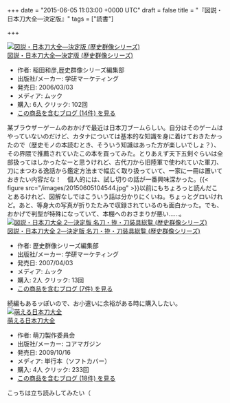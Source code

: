 
+++
date = "2015-06-05 11:03:00 +0000 UTC"
draft = false
title = "『図説・日本刀大全―決定版』"
tags = ["読書"]

+++
<div class="hatena-asin-detail"><a href="http://www.amazon.co.jp/exec/obidos/ASIN/4056040397/bestylesnet-22/"><img src="http://ecx.images-amazon.com/images/I/51F3B7MXDHL._SL160_.jpg" class="hatena-asin-detail-image" alt="図説・日本刀大全―決定版 (歴史群像シリーズ)" title="図説・日本刀大全―決定版 (歴史群像シリーズ)"/></a><div class="hatena-asin-detail-info"><a href="http://www.amazon.co.jp/exec/obidos/ASIN/4056040397/bestylesnet-22/">図説・日本刀大全―決定版 (歴史群像シリーズ)</a><ul><li><span class="hatena-asin-detail-label">作者:</span> 稲田和彦,歴史群像シリーズ編集部</li><li><span class="hatena-asin-detail-label">出版社/メーカー:</span> 学研マーケティング</li><li><span class="hatena-asin-detail-label">発売日:</span> 2006/03/03</li><li><span class="hatena-asin-detail-label">メディア:</span> ムック</li><li><span class="hatena-asin-detail-label">購入</span>: 6人 <span class="hatena-asin-detail-label">クリック</span>: 102回</li><li><a href="http://d.hatena.ne.jp/asin/4056040397/bestylesnet-22" target="_blank">この商品を含むブログ (14件) を見る</a></li></ul></div><div class="hatena-asin-detail-foot"></div></div>某ブラウザーゲームのおかげで最近は日本刀ブームらしい。自分はそのゲームはやっていないのだけど、カタナについては基本的な知識を身に着けておきたかったので（歴史モノの本読むとき、そういう知識はあった方が楽しいでしょ？）、その界隈で推薦されていたこの本を買ってみた。とりあえず天下五剣ぐらいは全部扱ってほしかったなーと思うけれど、古代刀から旧陸軍で使われていた軍刀、刀にまつわる逸話から鑑定方法まで幅広く取り扱っていて、一家に一冊は置いておきたい内容だな！　個人的には、試し切りの話が一番興味深かった。{{< figure src="/images/20150605104544.jpg"  >}}以前にもちょろっと読んだことあるけれど、図解なしではこういう話は分かりにくいね。ちょっとグロいけれど。あと、等身大の写真が折りたたみで収録されているのも面白かった。でも、おかげで判型が特殊になっていて、本棚へのおさまりが悪い……。<div class="hatena-asin-detail"><a href="http://www.amazon.co.jp/exec/obidos/ASIN/4056045674/bestylesnet-22/"><img src="http://ecx.images-amazon.com/images/I/513mmWHdkZL._SL160_.jpg" class="hatena-asin-detail-image" alt="図説・日本刀大全 2―決定版 名刀・拵・刀装具総覧 (歴史群像シリーズ)" title="図説・日本刀大全 2―決定版 名刀・拵・刀装具総覧 (歴史群像シリーズ)"/></a><div class="hatena-asin-detail-info"><a href="http://www.amazon.co.jp/exec/obidos/ASIN/4056045674/bestylesnet-22/">図説・日本刀大全 2―決定版 名刀・拵・刀装具総覧 (歴史群像シリーズ)</a><ul><li><span class="hatena-asin-detail-label">作者:</span> 歴史群像シリーズ編集部</li><li><span class="hatena-asin-detail-label">出版社/メーカー:</span> 学研マーケティング</li><li><span class="hatena-asin-detail-label">発売日:</span> 2007/04/03</li><li><span class="hatena-asin-detail-label">メディア:</span> ムック</li><li><span class="hatena-asin-detail-label">購入</span>: 2人 <span class="hatena-asin-detail-label">クリック</span>: 13回</li><li><a href="http://d.hatena.ne.jp/asin/4056045674/bestylesnet-22" target="_blank">この商品を含むブログ (7件) を見る</a></li></ul></div><div class="hatena-asin-detail-foot"></div></div>続編もあるッぽいので、お小遣いに余裕がある時に購入したい。<div class="hatena-asin-detail"><a href="http://www.amazon.co.jp/exec/obidos/ASIN/4862526780/bestylesnet-22/"><img src="http://ecx.images-amazon.com/images/I/51iRh%2BEZ2lL._SL160_.jpg" class="hatena-asin-detail-image" alt="萌える日本刀大全" title="萌える日本刀大全"/></a><div class="hatena-asin-detail-info"><a href="http://www.amazon.co.jp/exec/obidos/ASIN/4862526780/bestylesnet-22/">萌える日本刀大全</a><ul><li><span class="hatena-asin-detail-label">作者:</span> 萌刀製作委員会</li><li><span class="hatena-asin-detail-label">出版社/メーカー:</span> コアマガジン</li><li><span class="hatena-asin-detail-label">発売日:</span> 2009/10/16</li><li><span class="hatena-asin-detail-label">メディア:</span> 単行本（ソフトカバー）</li><li><span class="hatena-asin-detail-label">購入</span>: 4人 <span class="hatena-asin-detail-label">クリック</span>: 233回</li><li><a href="http://d.hatena.ne.jp/asin/4862526780/bestylesnet-22" target="_blank">この商品を含むブログ (18件) を見る</a></li></ul></div><div class="hatena-asin-detail-foot"></div></div>こっちは立ち読みしてみたい（


